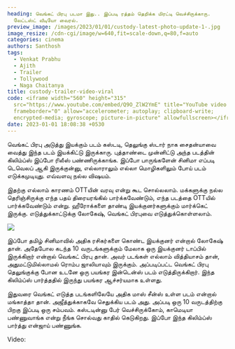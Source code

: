 ```yaml
---
heading: வெங்கட் பிரபு படமா இது.. இப்படி ரத்தம் தெறிக்க மிரட்டி வெச்சிருக்காரு.
  லேட்டஸ்ட் வீடியோ வைரல்.
preview_image: /images/2023/01/01/custody-latest-photo-update-1-.jpg
image_resize: /cdn-cgi/image/w=640,fit=scale-down,q=80,f=auto
categories: cinema
authors: Santhosh
tags:
  - Venkat Prabhu
  - Ajith
  - Trailer
  - Tollywood
  - Naga Chaitanya
title: custody-trailer-video-viral
code: <iframe width="560" height="315"
  src="https://www.youtube.com/embed/Q9O_ZlW2YmE" title="YouTube video player"
  frameborder="0" allow="accelerometer; autoplay; clipboard-write;
  encrypted-media; gyroscope; picture-in-picture" allowfullscreen></iframe>
date: 2023-01-01 18:08:38 +0530
---
```



வெங்கட் பிரபு அடுத்து இயக்கும் படம் கஸ்டடி, தெலுங்கு ஸ்டார் நாக சைதன்யாவை வைத்து இந்த படம் இயக்கிட்டு இருக்காரு. புத்தாண்டை முன்னிட்டு அந்த படத்தின் கிலிம்ப்ஸ் இப்போ ரிலீஸ் பண்ணிருக்காங்க. இப்போ பாருங்களேன் சினிமா எப்படி டெவெலப் ஆகி இருக்குன்னு, எல்லாராலும் எல்லா மொழிகளிலும் போய் படம் எடுக்கமுடியுது. எவ்வளவு நல்ல விஷயம்.

இதற்கு எல்லாம் காரணம் OTTயின் வரவு என்று கூட சொல்லலாம். மக்களுக்கு நல்ல தெரிஞ்சிருக்கு எந்த பதய் திரையரங்கில் பார்க்கவேண்டும், எந்த படத்தை OTTயில் பார்க்கவேண்டும் என்று. ஹீரோக்களை தாண்டி இயக்குனர்களுக்கும் மார்க்கெட் இருக்கு. எடுத்துக்காட்டுக்கு லோகேஷ், வெங்கட் பிரபுவை எடுத்துக்கொள்ளலாம்.

![](/images/2023/01/01/custody-latest-photo-update-2-.jpg)

இப்போ தமிழ் சினிமாவில் அதிக ரசிகர்களை கொண்ட இயக்குனர் என்றால் லோகேஷ் தான். அதேபோல கடந்த 10 வருடங்களுக்கும் மேலாக ஒரு இயக்குனர் டாப்பில் இருக்கிறார் என்றால் வெங்கட் பிரபு தான். அவர் படங்கள் எல்லாம் வித்தியாசம் தான், அதுமட்டுமில்லாமல் ரொம்ப ஜாலியாவும் இருக்கும். அப்படிப்பட்ட வெங்கட் பிரபு தெலுங்குக்கு போன உடனே ஒரு பயங்கர இன்டென்ஸ் படம் எடுத்திருக்கிறார். இந்த கிலிம்ப்ஸ் பார்த்ததில் இருந்து பயங்கர ஆச்சர்யமாக உள்ளது.

இதுவரை வெங்கட் எடுத்த படங்களிலேயே அதிக மாஸ் சீன்ஸ் உள்ள படம் என்றால் மங்காத்தா தான். அஜீத்துக்காகவே செதுக்கிய படம் அது. அப்படி ஒரு 10 வருடத்திற்கு பிறகு இப்படி ஒரு சம்பவம். கஸ்டடின்னு பேர் வெச்சிருக்கோம், காமெடியா பண்ணுவாங்க என்று நீங்க சொல்வது காதில் கெடுகிறது. இப்போ இந்த கிலிம்ப்ஸ் பார்த்து என்ஜாய் பண்ணுங்க.

V﻿ideo: